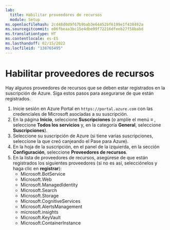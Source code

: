 ```yaml
---
lab:
  title: Habilitar proveedores de recursos
  module: Setup
ms.openlocfilehash: 2cd48d0d9f67b9bab3e64452bf6199e1f438492a
ms.sourcegitcommit: e06fbeaa3bc15e4dbe99f72216dfeeb27f58babd
ms.translationtype: HT
ms.contentlocale: es-ES
ms.lasthandoff: 02/15/2022
ms.locfileid: "138765495"
---
```

# <a name="enable-resource-providers"></a>Habilitar proveedores de recursos

Hay algunos proveedores de recursos que se deben estar registrados en la suscripción de Azure. Siga estos pasos para asegurarse de que están registrados.

1. Inicie sesión en Azure Portal en `https://portal.azure.com` con las credenciales de Microsoft asociadas a su suscripción.
2. En la página **Inicio**, seleccione **Suscripciones** (o amplíe el menú **&#8801;** , seleccione **Todos los servicios** y, en la categoría **General**, seleccione **Suscripciones**).
3. Seleccione su suscripción de Azure (si tiene varias suscripciones, seleccione la que creó canjeando el Pase para Azure).
4. En la hoja de la suscripción, en el panel de la izquierda, en la sección **Configuración**, seleccione **Proveedores de recursos**.
5. En la lista de proveedores de recursos, asegúrese de que están registrados los siguientes proveedores (si no es así, selecciónelos y haga clic en **registrar**):
    - Microsoft.BotService
    - Microsoft.Web
    - Microsoft.ManagedIdentity
    - Microsoft.Search
    - Microsoft.Storage
    - Microsoft.CognitiveServices
    - Microsoft.AlertsManagement
    - microsoft.insights
    - Microsoft.KeyVault
    - Microsoft.ContainerInstance
